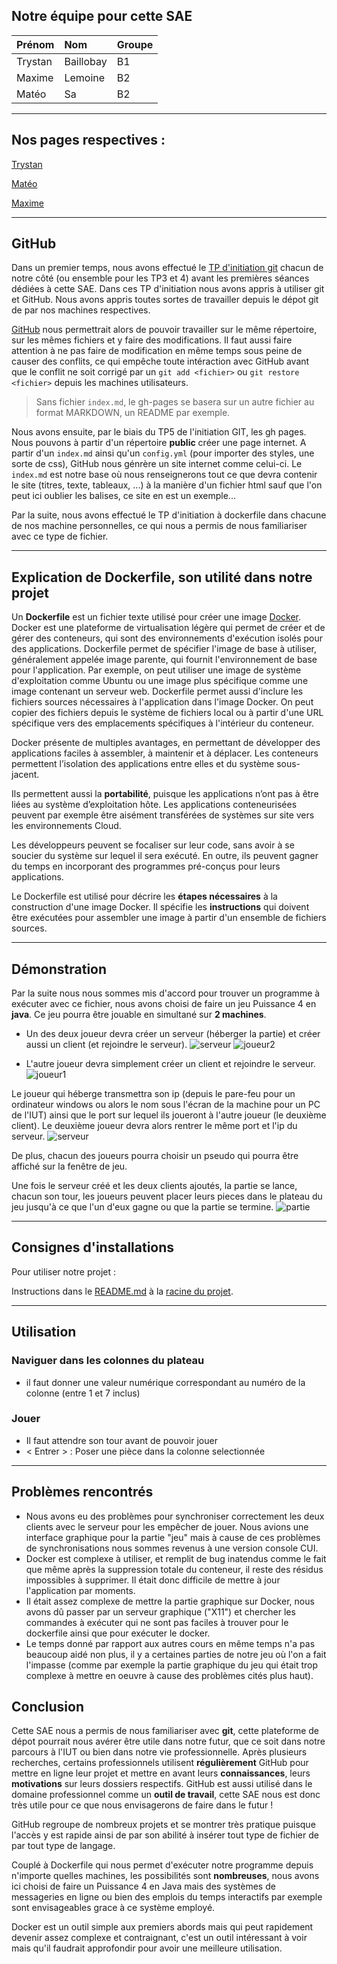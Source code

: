 ## Notre équipe pour cette SAE

| Prénom       | Nom               | Groupe |
|:-------------|:------------------|:-------|
| Trystan      | Baillobay         | B1     |
| Maxime       | Lemoine           | B2     |
| Matéo        | Sa                | B2     |

* * *

## Nos pages respectives :

[Trystan](https://github.com/ydroo)

[Matéo](https://github.com/MatKim76)

[Maxime](https://github.com/Maximeuuu)

* * *

## GitHub

Dans un premier temps, nous avons effectué le [TP d'initiation git](https://abderzah.github.io/Introduction-GIT) chacun de notre côté (ou ensemble pour les TP3 et 4) avant les premières séances dédiées 
à cette SAE. Dans ces TP d'initiation nous avons appris à utiliser git et GitHub. Nous avons appris toutes sortes de travailler depuis le dépot git de par
nos machines respectives.

[GitHub](https://github.com/) nous permettrait alors de pouvoir travailler sur le même répertoire, sur les mêmes fichiers et y faire des modifications. Il faut aussi faire 
attention à ne pas faire de modification en même temps sous peine de causer des conflits, ce qui empêche toute intéraction avec GitHub avant que le conflit 
ne soit corrigé par un ``git add <fichier>`` ou ``git restore <fichier>`` depuis les machines utilisateurs.

> Sans fichier ``index.md``, le gh-pages se basera sur un autre fichier au format MARKDOWN, un README par exemple.

Nous avons ensuite, par le biais du TP5 de l'initiation GIT, les gh pages. Nous pouvons à partir d'un répertoire **public** créer une page internet. A 
partir d'un ``index.md`` ainsi qu'un ``config.yml`` (pour importer des styles, une sorte de css), GitHub nous génrère un site internet comme celui-ci.
Le ``index.md`` est notre base où nous renseignerons tout ce que devra contenir le site (titres, texte, tableaux, ...) à la manière d'un fichier html sauf 
que l'on peut ici oublier les balises, ce site en est un exemple...

Par la suite, nous avons effectué le TP d'initiation à dockerfile dans chacune de nos machine personnelles, ce qui 
nous a permis de nous familiariser avec ce type de fichier. 

* * *

## Explication de Dockerfile, son utilité dans notre projet

Un **Dockerfile** est un fichier texte utilisé pour créer une image [Docker](https://www.docker.com/). Docker est une plateforme de virtualisation légère qui permet de créer et de gérer des conteneurs,
qui sont des environnements d'exécution isolés pour des applications. Dockerfile permet de spécifier l'image de base à utiliser, généralement appelée image parente,
qui fournit l'environnement de base pour l'application. Par exemple, on peut utiliser une image de système d'exploitation comme Ubuntu ou une image plus spécifique
comme une image contenant un serveur web. Dockerfile permet aussi d'inclure les fichiers sources nécessaires à l'application dans l'image Docker.
On peut copier des fichiers depuis le système de fichiers local ou à partir d'une URL spécifique vers des emplacements spécifiques à l'intérieur du conteneur.

Docker présente de multiples avantages, en permettant de développer des applications faciles à assembler, à maintenir et à déplacer. Les conteneurs 
permettent l’isolation des applications entre elles et du système sous-jacent.

Ils permettent aussi la **portabilité**, puisque les applications n’ont pas à être liées au système d’exploitation hôte. Les applications conteneurisées 
peuvent par exemple être aisément transférées de systèmes sur site vers les environnements Cloud.

Les développeurs peuvent se focaliser sur leur code, sans avoir à se soucier du système sur lequel il sera exécuté. En outre, ils peuvent gagner du temps 
en incorporant des programmes pré-conçus pour leurs applications.

Le Dockerfile est utilisé pour décrire les **étapes nécessaires** à la construction d'une image Docker. Il spécifie les **instructions** qui doivent être exécutées pour assembler
une image à partir d'un ensemble de fichiers sources.

* * *

## Démonstration

Par la suite nous nous sommes mis d'accord pour trouver un programme à exécuter avec ce fichier, nous avons choisi de faire un jeu Puissance 4 en **java**. Ce jeu pourra être jouable en simultané sur **2 machines**.
- Un des deux joueur devra créer un serveur (héberger la partie) et créer aussi un client (et rejoindre le serveur). 
![serveur](https://github.com/MatKim76/docker-sae203/blob/gh-pages/images/interface_serveur.png)
![joueur2](https://github.com/MatKim76/docker-sae203/blob/gh-pages/images/interface_joueur1.png)

- L'autre joueur devra simplement créer un client et rejoindre le serveur.
![joueur1](https://github.com/MatKim76/docker-sae203/blob/gh-pages/images/interface_joueur2.png)

Le joueur qui héberge transmettra son ip (depuis le pare-feu pour un ordinateur windows ou alors le 
nom sous l'écran de la machine pour un PC de l'IUT) ainsi que le port sur lequel ils joueront à l'autre joueur (le deuxième client).
Le deuxième joueur devra alors rentrer le même port et l'ip du serveur. 
![serveur](https://github.com/MatKim76/docker-sae203/blob/gh-pages/images/ip_serveur.png)

De plus, chacun des joueurs pourra choisir un pseudo qui pourra être affiché sur la fenêtre de jeu.

Une fois le serveur créé et les deux clients ajoutés, la partie se lance, chacun son tour, les joueurs peuvent placer leurs pieces dans le plateau du jeu jusqu'à ce que l'un d'eux gagne ou que la partie se termine.
![partie](https://github.com/MatKim76/docker-sae203/blob/gh-pages/images/partie_2joueurs.png)

* * *

## Consignes d'installations

Pour utiliser notre projet :

Instructions dans le [README.md](https://github.com/MatKim76/docker-sae203/blob/main/README.md) à la [racine du projet](https://github.com/MatKim76/docker-sae203).

* * *

## Utilisation

### Naviguer dans les colonnes du plateau
- il faut donner une valeur numérique correspondant au numéro de la colonne (entre 1 et 7 inclus)

### Jouer
- Il faut attendre son tour avant de pouvoir jouer
- < Entrer >    : Poser une pièce dans la colonne selectionnée

* * *

## Problèmes rencontrés
- Nous avons eu des problèmes pour synchroniser correctement les deux clients avec le serveur pour les empêcher de jouer. Nous avions une interface graphique pour la partie "jeu" mais à cause de ces problèmes de synchronisations nous sommes revenus à une version console CUI.
- Docker est complexe à utiliser, et remplit de bug inatendus comme le fait que même après la suppression totale du conteneur, il reste des résidus impossibles à supprimer. Il était donc difficile de mettre à jour l'application par moments.
- Il était assez complexe de mettre la partie graphique sur Docker, nous avons dû passer par un serveur graphique ("X11") et chercher les commandes à exécuter qui ne sont pas faciles à trouver pour le dockerfile ainsi que pour exécuter le docker.
- Le temps donné par rapport aux autres cours en même temps n'a pas beaucoup aidé non plus, il y a certaines parties de notre jeu où l'on a fait l'impasse (comme par exemple la partie graphique du jeu qui était trop complexe à mettre en oeuvre à cause des problèmes cités plus haut).

## Conclusion

Cette SAE nous a permis de nous familiariser avec **git**, cette plateforme de dépot pourrait nous avérer être utile dans notre 
futur, que ce soit dans notre parcours à l'IUT ou bien dans notre vie professionnelle. Après plusieurs recherches, certains professionnels utilisent **régulièrement**
GitHub pour mettre en ligne leur projet et mettre en avant leurs **connaissances**, leurs **motivations** sur leurs dossiers respectifs. GitHub est aussi utilisé dans le domaine
professionnel comme un **outil de travail**, cette SAE nous est donc très utile pour ce que nous envisagerons de faire dans le futur !

GitHub regroupe de nombreux projets et se montrer très pratique puisque l'accès y est rapide ainsi de par son abilité à insérer tout type de fichier de par tout type de langage.

Couplé à Dockerfile qui nous permet d'exécuter notre programme depuis n'importe quelles machines, les possibilités sont 
**nombreuses**, nous avons ici choisi de faire un Puissance 4 en Java mais des systèmes de messageries en ligne ou bien des emplois du temps interactifs par exemple
sont envisageables grace à ce système employé.

Docker est un outil simple aux premiers abords mais qui peut rapidement devenir assez complexe et contraignant, c'est un outil intéressant à voir mais qu'il faudrait approfondir pour avoir une meilleure utilisation.
